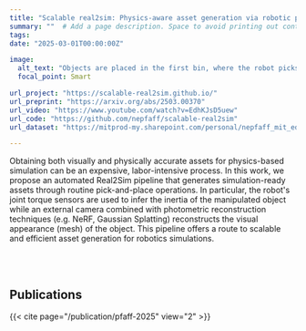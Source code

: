 ```yaml
---
title: "Scalable real2sim: Physics-aware asset generation via robotic pick-and-place setups"
summary: ""  # Add a page description. Space to avoid printing out contents.
tags:
date: "2025-03-01T00:00:00Z"

image:
  alt_text: "Objects are placed in the first bin, where the robot picks them up and reconstructs their geometries by moving them in front of a static camera while re-grasping to reduce occlusions. Next, the robot identifies the object's physical parameters by following a trajectory designed to be informative for the inertial parameters. Finally, it places the object into the second bin and repeats the process with the next object. The extracted geometric and physical parameters are combined to generate a complete, simulatable object description."
  focal_point: Smart

url_project: "https://scalable-real2sim.github.io/"
url_preprint: "https://arxiv.org/abs/2503.00370"
url_video: "https://www.youtube.com/watch?v=EdhKJsD5uew"
url_code: "https://github.com/nepfaff/scalable-real2sim"
url_dataset: "https://mitprod-my.sharepoint.com/personal/nepfaff_mit_edu/_layouts/15/onedrive.aspx?id=%2Fpersonal%2Fnepfaff%5Fmit%5Fedu%2FDocuments%2Fscalable%5Freal2sim%5Fpublic%5Fbenchmark%5Fdataset&ga=1"

---
```

Obtaining both visually and physically accurate assets for physics-based simulation can be an expensive, labor-intensive process. In this work, we propose an automated Real2Sim pipeline that generates simulation-ready assets through routine pick-and-place operations. In particular, the robot's joint torque sensors are used to infer the inertia of the manipulated object while an external camera combined with photometric reconstruction techniques (e.g. NeRF, Gaussian Splatting) reconstructs the visual appearance (mesh) of the object. This pipeline offers a route to scalable and efficient asset generation for robotics simulations. 

<br/><br/>

## Publications
{{< cite page="/publication/pfaff-2025" view="2" >}}
